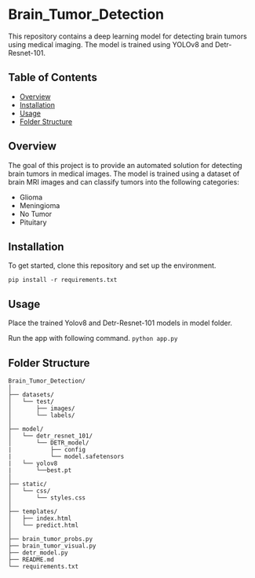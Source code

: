 # Brain_Tumor_Detection

This repository contains a deep learning model for detecting brain tumors using medical imaging. The model is trained using YOLOv8 and Detr-Resnet-101.

## Table of Contents

- [Overview](#overview)
- [Installation](#installation)
- [Usage](#usage)
- [Folder Structure](#folder-structure)

## Overview

The goal of this project is to provide an automated solution for detecting brain tumors in medical images. The model is trained using a dataset of brain MRI images and can classify tumors into the following categories:

- Glioma
- Meningioma
- No Tumor
- Pituitary

## Installation

To get started, clone this repository and set up the environment.

`pip install -r requirements.txt`

## Usage

Place the trained Yolov8 and Detr-Resnet-101 models in model folder.

Run the app with following command.
`python app.py`

## Folder Structure

    Brain_Tumor_Detection/
    │  
    ├── datasets/
    │   └── test/
    │       ├── images/
    │       └── labels/
    │
    ├── model/
    │   └── detr_resnet_101/
    │       └── DETR_model/
    |           ├── config
    |           └── model.safetensors
    |   └── yolov8
    |       └──best.pt
    │  
    ├── static/
    │   └── css/
    │       └── styles.css
    │
    ├── templates/
    │   ├── index.html
    │   └── predict.html
    │
    ├── brain_tumor_probs.py
    ├── brain_tumor_visual.py
    ├── detr_model.py
    ├── README.md
    └── requirements.txt
    
